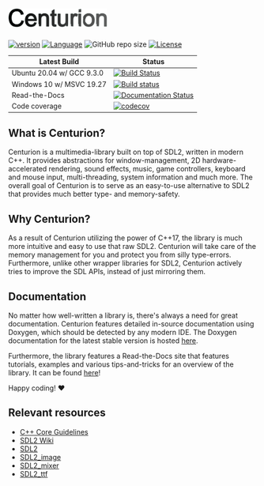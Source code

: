 # <img src="meta/centurion.png" alt="Centurion" width="200"/> 
[![version](https://img.shields.io/badge/version-5.1.0-blue.svg)](https://semver.org) [![Language](https://img.shields.io/badge/C%2B%2B-17-blue.svg)](https://en.wikipedia.org/wiki/C%2B%2B#Standardization) ![GitHub repo size](https://img.shields.io/github/repo-size/albin-johansson/Centurion) [![License](https://img.shields.io/badge/license-MIT-blue.svg)](https://opensource.org/licenses/MIT)

|  Latest Build    |  Status       |
| ---------------- | ------------- |
| Ubuntu 20.04 w/ GCC 9.3.0 | [![Build Status](https://travis-ci.org/albin-johansson/Centurion.svg?branch=master)](https://travis-ci.org/albin-johansson/Centurion) |
| Windows 10 w/ MSVC 19.27 | [![Build status](https://ci.appveyor.com/api/projects/status/h0er6nobyf3c8jsu?svg=true)](https://ci.appveyor.com/project/AlbinJohansson/centurion) |
| Read-the-Docs | [![Documentation Status](https://readthedocs.org/projects/centurion/badge/?version=latest)](https://centurion.readthedocs.io/en/latest/?badge=latest) |
| Code coverage | [![codecov](https://codecov.io/gh/albin-johansson/Centurion/branch/dev/graph/badge.svg)](https://codecov.io/gh/albin-johansson/Centurion) |

## What is Centurion?

Centurion is a multimedia-library built on top of SDL2, written in modern C++. It provides abstractions for window-management, 2D hardware-accelerated rendering, sound effects, music, game controllers, keyboard and mouse input, multi-threading, system information and much more. The overall goal of Centurion is to serve as an easy-to-use alternative to SDL2 that provides much better type- and memory-safety.

## Why Centurion?

As a result of Centurion utilizing the power of C++17, the library is much more intuitive and easy to use that raw SDL2. Centurion will take care of the memory management for you and protect you from silly type-errors. Furthermore, unlike other wrapper libraries for SDL2, Centurion actively tries to improve the SDL APIs, instead of just mirroring them.

## Documentation

No matter how well-written a library is, there's always a need for great documentation. Centurion features detailed in-source documentation using Doxygen, which should be detected by any modern IDE. The Doxygen documentation for the latest stable version is hosted [here](https://albin-johansson.github.io/Centurion/).

Furthermore, the library features a Read-the-Docs site that features tutorials, examples and various tips-and-tricks for an overview of the library. It can be found [here](https://centurion.readthedocs.io/en/latest/)!

Happy coding! :heart:

## Relevant resources

* [C++ Core Guidelines](https://isocpp.github.io/CppCoreGuidelines/CppCoreGuidelines)
* [SDL2 Wiki](https://wiki.libsdl.org/FrontPage)
* [SDL2](https://www.libsdl.org/index.php)
* [SDL2_image](https://www.libsdl.org/projects/SDL_image/)
* [SDL2_mixer](https://www.libsdl.org/projects/SDL_mixer/)
* [SDL2_ttf](https://www.libsdl.org/projects/SDL_ttf/)
